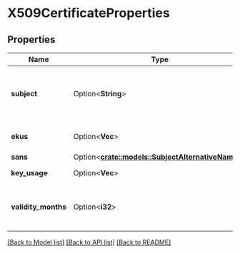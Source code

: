 # X509CertificateProperties

## Properties

Name | Type | Description | Notes
------------ | ------------- | ------------- | -------------
**subject** | Option<**String**> | The subject name. Should be a valid X509 distinguished Name. | [optional]
**ekus** | Option<**Vec<String>**> | The enhanced key usage. | [optional]
**sans** | Option<[**crate::models::SubjectAlternativeNames**](SubjectAlternativeNames.md)> |  | [optional]
**key_usage** | Option<**Vec<String>**> | List of key usages. | [optional]
**validity_months** | Option<**i32**> | The duration that the certificate is valid in months. | [optional]

[[Back to Model list]](../README.md#documentation-for-models) [[Back to API list]](../README.md#documentation-for-api-endpoints) [[Back to README]](../README.md)


